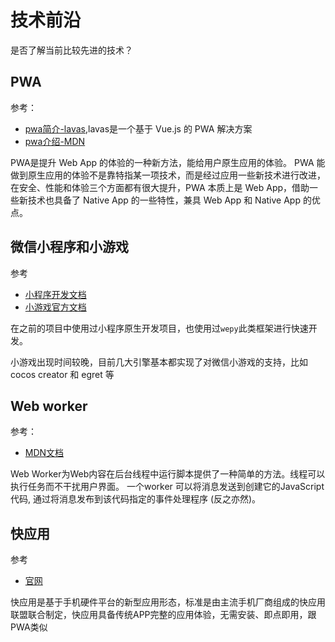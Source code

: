 技术前沿
===

是否了解当前比较先进的技术？

## PWA
参考：
* [pwa简介-lavas](https://lavas.baidu.com/pwa),lavas是一个基于 Vue.js 的 PWA 解决方案
* [pwa介绍-MDN](https://developer.mozilla.org/zh-CN/Apps/Quickstart)


PWA是提升 Web App 的体验的一种新方法，能给用户原生应用的体验。
PWA 能做到原生应用的体验不是靠特指某一项技术，而是经过应用一些新技术进行改进，在安全、性能和体验三个方面都有很大提升，PWA 本质上是 Web App，借助一些新技术也具备了 Native App 的一些特性，兼具 Web App 和 Native App 的优点。

## 微信小程序和小游戏
参考
* [小程序开发文档](https://developers.weixin.qq.com/miniprogram/dev/index.html)
* [小游戏官方文档](https://developers.weixin.qq.com/minigame/dev/tutorial/base/engine.html)

在之前的项目中使用过小程序原生开发项目，也使用过`wepy`此类框架进行快速开发。

小游戏出现时间较晚，目前几大引擎基本都实现了对微信小游戏的支持，比如cocos creator 和 egret 等

## Web worker
参考：
* [MDN文档](https://developer.mozilla.org/zh-CN/docs/Web/API/Web_Workers_API/Using_web_workers)

Web Worker为Web内容在后台线程中运行脚本提供了一种简单的方法。线程可以执行任务而不干扰用户界面。 一个worker 可以将消息发送到创建它的JavaScript代码, 通过将消息发布到该代码指定的事件处理程序 (反之亦然)。

## 快应用
参考
* [官网](https://www.quickapp.cn/)

快应用是基于手机硬件平台的新型应用形态，标准是由主流手机厂商组成的快应用联盟联合制定，快应用具备传统APP完整的应用体验，无需安装、即点即用，跟PWA类似



